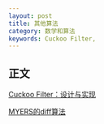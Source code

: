 ```yaml
---
layout: post
title: 其他算法
category: 数学和算法
keywords: Cuckoo Filter,
---
```


## 正文
[Cuckoo Filter：设计与实现](http://coolshell.cn/articles/17225.html)


[MYERS的diff算法](http://www.tuicool.com/articles/fAVnEf)
